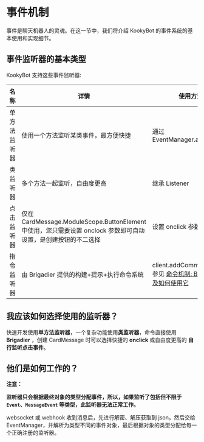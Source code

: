 # 事件机制

事件是聊天机器人的灵魂。在这一节中，我们将介绍 KookyBot 的事件系统的基本使用和实现细节。

## 事件监听器的基本类型

KookyBot 支持这些事件监听器:

| 名称 | 详情 | 使用方法 |
|------|------|----------|
| 单方法监听器 | 使用一个方法监听某类事件，最方便快捷 | 通过 EventManager.addListener |
| 类监听器 | 多个方法一起监听，自由度更高 | 继承 Listener |
| 点击监听器 | 仅在 CardMessage.ModuleScope.ButtonElement 中使用，您只需要设置 onclock 参数即可自动设置，是创建按钮的不二选择 | 设置 onclick 参数即可 |
| 指令监听器 | 由 Brigadier 提供的构建+提示+执行命令系统 | client.addCommand<br/>参见 [命令机制: Brigadier 以及如何使用它](../command) |

## 我应该如何选择使用的监听器？

快速开发使用**单方法监听器**，一个复杂功能使用**类监听器**，命令直接使用 **Brigadier** ，创建 CardMessage 时可以选择快捷的 **onclick** 或自由度更高的 **自行监听点击事件**。

## 他们是如何工作的？

**注意：**

**监听器只会根据最终对象的类型分配事件，所以，如果监听了包括但不限于 `Event`、`MessageEvent` 等类型，此监听器无法正常工作。**

websocket 或 webhook 收到消息后，先进行解密、解压获取到 json，然后交给 EventManager，并解析为类型不同的事件对象，最后根据对象的类型分配给每一个正确注册的监听器。
